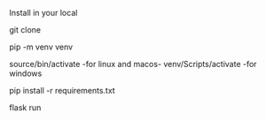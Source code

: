 Install in your local

git clone 

pip -m venv venv

source/bin/activate -for linux and macos-  venv/Scripts/activate  -for windows

pip install -r requirements.txt

flask run
